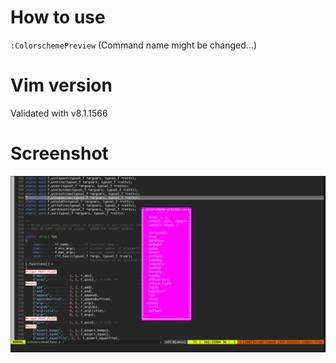 # How to use
`:ColorschemePreview`
(Command name might be changed...)

# Vim version
Validated with v8.1.1566

# Screenshot
![screenshot](https://github.com/mnishz/colorscheme-preview.vim/blob/master/images/2019-06-19.png)
